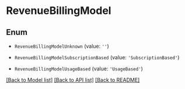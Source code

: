 # RevenueBillingModel


## Enum

* `RevenueBillingModelUnknown` (value: `''`)

* `RevenueBillingModelSubscriptionBased` (value: `'SubscriptionBased'`)

* `RevenueBillingModelUsageBased` (value: `'UsageBased'`)

[[Back to Model list]](../README.md#documentation-for-models) [[Back to API list]](../README.md#documentation-for-api-endpoints) [[Back to README]](../README.md)


